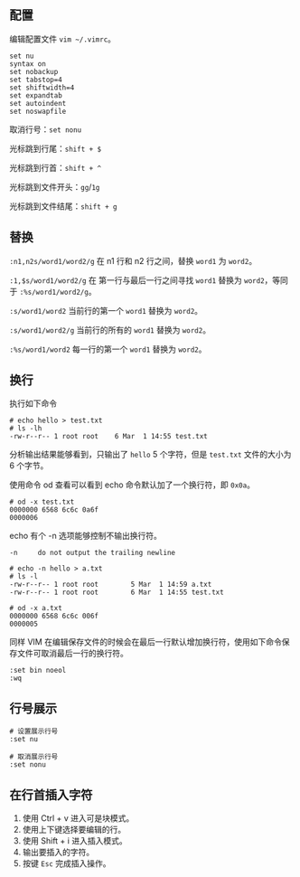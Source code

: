
## 配置
编辑配置文件 `vim ~/.vimrc`。
```
set nu 
syntax on 
set nobackup 
set tabstop=4 
set shiftwidth=4 
set expandtab 
set autoindent 
set noswapfile
```

取消行号：`set nonu`

光标跳到行尾：`shift + $`

光标跳到行首：`shift + ^`

光标跳到文件开头：`gg`/`1g`

光标跳到文件结尾：`shift + g`

## 替换
`:n1,n2s/word1/word2/g` 在 n1 行和 n2 行之间，替换 `word1` 为 `word2`。

`:1,$s/word1/word2/g` 在 第一行与最后一行之间寻找 `word1` 替换为 `word2`，等同于 `:%s/word1/word2/g`。

`:s/word1/word2` 当前行的第一个 `word1` 替换为 `word2`。 

`:s/word1/word2/g`  当前行的所有的 `word1` 替换为 `word2`。

`:%s/word1/word2` 每一行的第一个 `word1` 替换为 `word2`。

## 换行
执行如下命令
```shell
# echo hello > test.txt
# ls -lh
-rw-r--r-- 1 root root    6 Mar  1 14:55 test.txt
```

分析输出结果能够看到，只输出了 `hello` 5 个字符，但是 `test.txt` 文件的大小为 6 个字节。

使用命令 od 查看可以看到 echo 命令默认加了一个换行符，即 `0x0a`。

```
# od -x test.txt 
0000000 6568 6c6c 0a6f
0000006
```

echo 有个 -n 选项能够控制不输出换行符。
```
-n     do not output the trailing newline
```

```shell
# echo -n hello > a.txt
# ls -l
-rw-r--r-- 1 root root        5 Mar  1 14:59 a.txt
-rw-r--r-- 1 root root        6 Mar  1 14:55 test.txt

# od -x a.txt 
0000000 6568 6c6c 006f
0000005
```

同样 VIM 在编辑保存文件的时候会在最后一行默认增加换行符，使用如下命令保存文件可取消最后一行的换行符。
```
:set bin noeol
:wq
```

## 行号展示
```
# 设置展示行号
:set nu

# 取消展示行号
:set nonu
```

## 在行首插入字符
1. 使用 Ctrl + v 进入可是块模式。
2. 使用上下键选择要编辑的行。
3. 使用 Shift + i 进入插入模式。
4. 输出要插入的字符。
5. 按键 `Esc` 完成插入操作。